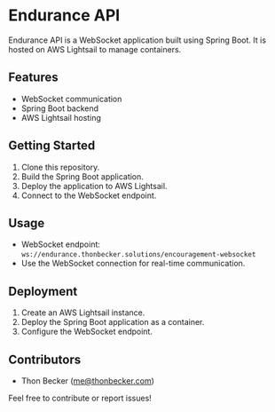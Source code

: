 # Endurance API

Endurance API is a WebSocket application built using Spring Boot. It is hosted on AWS Lightsail to manage containers.

## Features
- WebSocket communication
- Spring Boot backend
- AWS Lightsail hosting

## Getting Started
1. Clone this repository.
2. Build the Spring Boot application.
3. Deploy the application to AWS Lightsail.
4. Connect to the WebSocket endpoint.

## Usage
- WebSocket endpoint: `ws://endurance.thonbecker.solutions/encouragement-websocket`
- Use the WebSocket connection for real-time communication.

## Deployment
1. Create an AWS Lightsail instance.
2. Deploy the Spring Boot application as a container.
3. Configure the WebSocket endpoint.

## Contributors
- Thon Becker (me@thonbecker.com)

Feel free to contribute or report issues!
